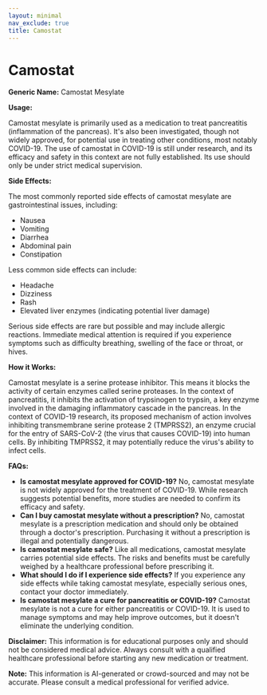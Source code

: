 ```yaml
---
layout: minimal
nav_exclude: true
title: Camostat
---
```


# Camostat

**Generic Name:** Camostat Mesylate

**Usage:**

Camostat mesylate is primarily used as a medication to treat pancreatitis (inflammation of the pancreas).  It's also been investigated, though not widely approved, for potential use in treating other conditions, most notably COVID-19.  The use of camostat in COVID-19 is still under research, and its efficacy and safety in this context are not fully established.  Its use should only be under strict medical supervision.

**Side Effects:**

The most commonly reported side effects of camostat mesylate are gastrointestinal issues, including:

* Nausea
* Vomiting
* Diarrhea
* Abdominal pain
* Constipation

Less common side effects can include:

* Headache
* Dizziness
* Rash
* Elevated liver enzymes (indicating potential liver damage)

Serious side effects are rare but possible and may include allergic reactions.  Immediate medical attention is required if you experience symptoms such as difficulty breathing, swelling of the face or throat, or hives.

**How it Works:**

Camostat mesylate is a serine protease inhibitor.  This means it blocks the activity of certain enzymes called serine proteases.  In the context of pancreatitis, it inhibits the activation of trypsinogen to trypsin, a key enzyme involved in the damaging inflammatory cascade in the pancreas.  In the context of COVID-19 research, its proposed mechanism of action involves inhibiting transmembrane serine protease 2 (TMPRSS2), an enzyme crucial for the entry of SARS-CoV-2 (the virus that causes COVID-19) into human cells.  By inhibiting TMPRSS2, it may potentially reduce the virus's ability to infect cells.


**FAQs:**

* **Is camostat mesylate approved for COVID-19?** No, camostat mesylate is not widely approved for the treatment of COVID-19. While research suggests potential benefits, more studies are needed to confirm its efficacy and safety.
* **Can I buy camostat mesylate without a prescription?**  No, camostat mesylate is a prescription medication and should only be obtained through a doctor's prescription.  Purchasing it without a prescription is illegal and potentially dangerous.
* **Is camostat mesylate safe?**  Like all medications, camostat mesylate carries potential side effects.  The risks and benefits must be carefully weighed by a healthcare professional before prescribing it.
* **What should I do if I experience side effects?**  If you experience any side effects while taking camostat mesylate, especially serious ones, contact your doctor immediately.
* **Is camostat mesylate a cure for pancreatitis or COVID-19?**  Camostat mesylate is not a cure for either pancreatitis or COVID-19.  It is used to manage symptoms and may help improve outcomes, but it doesn't eliminate the underlying condition.


**Disclaimer:** This information is for educational purposes only and should not be considered medical advice.  Always consult with a qualified healthcare professional before starting any new medication or treatment.


**Note:** This information is AI-generated or crowd-sourced and may not be accurate. Please consult a medical professional for verified advice.